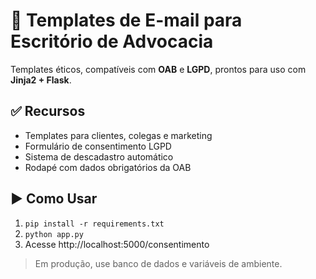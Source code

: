 # 📨 Templates de E-mail para Escritório de Advocacia

Templates éticos, compatíveis com **OAB** e **LGPD**, prontos para uso com **Jinja2 + Flask**.

## ✅ Recursos
- Templates para clientes, colegas e marketing
- Formulário de consentimento LGPD
- Sistema de descadastro automático
- Rodapé com dados obrigatórios da OAB

## ▶️ Como Usar
1. `pip install -r requirements.txt`
2. `python app.py`
3. Acesse http://localhost:5000/consentimento

> Em produção, use banco de dados e variáveis de ambiente.
